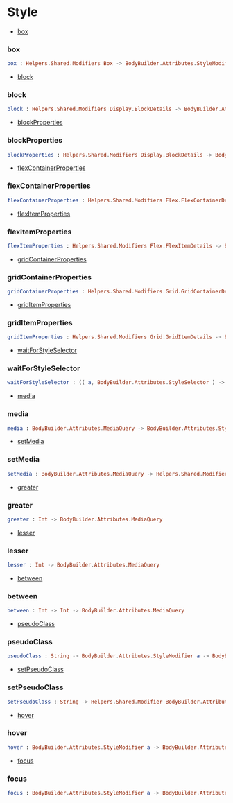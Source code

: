 # Style

- [box](#box)

### **box**
```elm
box : Helpers.Shared.Modifiers Box -> BodyBuilder.Attributes.StyleModifier (BodyBuilder.Attributes.BoxContainer a)
```


- [block](#block)

### **block**
```elm
block : Helpers.Shared.Modifiers Display.BlockDetails -> BodyBuilder.Attributes.StyleModifier (BodyBuilder.Attributes.MaybeBlockContainer a)
```


- [blockProperties](#blockproperties)

### **blockProperties**
```elm
blockProperties : Helpers.Shared.Modifiers Display.BlockDetails -> BodyBuilder.Attributes.StyleModifier (BodyBuilder.Attributes.BlockContainer a)
```


- [flexContainerProperties](#flexcontainerproperties)

### **flexContainerProperties**
```elm
flexContainerProperties : Helpers.Shared.Modifiers Flex.FlexContainerDetails -> BodyBuilder.Attributes.StyleModifier (BodyBuilder.Attributes.FlexContainerAttributes msg)
```


- [flexItemProperties](#flexitemproperties)

### **flexItemProperties**
```elm
flexItemProperties : Helpers.Shared.Modifiers Flex.FlexItemDetails -> BodyBuilder.Attributes.StyleModifier (BodyBuilder.Attributes.FlexItemAttributes msg)
```


- [gridContainerProperties](#gridcontainerproperties)

### **gridContainerProperties**
```elm
gridContainerProperties : Helpers.Shared.Modifiers Grid.GridContainerDetails -> BodyBuilder.Attributes.StyleModifier (BodyBuilder.Attributes.GridContainerAttributes msg)
```


- [gridItemProperties](#griditemproperties)

### **gridItemProperties**
```elm
gridItemProperties : Helpers.Shared.Modifiers Grid.GridItemDetails -> BodyBuilder.Attributes.StyleModifier (BodyBuilder.Attributes.GridItemAttributes msg)
```


- [waitForStyleSelector](#waitforstyleselector)

### **waitForStyleSelector**
```elm
waitForStyleSelector : (( a, BodyBuilder.Attributes.StyleSelector ) -> b -> b) -> a -> BodyBuilder.Attributes.StyleModifier b
```


- [media](#media)

### **media**
```elm
media : BodyBuilder.Attributes.MediaQuery -> BodyBuilder.Attributes.StyleModifier a -> BodyBuilder.Attributes.StyleModifier a
```


- [setMedia](#setmedia)

### **setMedia**
```elm
setMedia : BodyBuilder.Attributes.MediaQuery -> Helpers.Shared.Modifier BodyBuilder.Attributes.StyleSelector
```


- [greater](#greater)

### **greater**
```elm
greater : Int -> BodyBuilder.Attributes.MediaQuery
```


- [lesser](#lesser)

### **lesser**
```elm
lesser : Int -> BodyBuilder.Attributes.MediaQuery
```


- [between](#between)

### **between**
```elm
between : Int -> Int -> BodyBuilder.Attributes.MediaQuery
```


- [pseudoClass](#pseudoclass)

### **pseudoClass**
```elm
pseudoClass : String -> BodyBuilder.Attributes.StyleModifier a -> BodyBuilder.Attributes.StyleModifier a
```


- [setPseudoClass](#setpseudoclass)

### **setPseudoClass**
```elm
setPseudoClass : String -> Helpers.Shared.Modifier BodyBuilder.Attributes.StyleSelector
```


- [hover](#hover)

### **hover**
```elm
hover : BodyBuilder.Attributes.StyleModifier a -> BodyBuilder.Attributes.StyleModifier a
```


- [focus](#focus)

### **focus**
```elm
focus : BodyBuilder.Attributes.StyleModifier a -> BodyBuilder.Attributes.StyleModifier a
```



